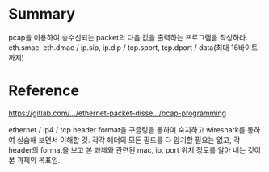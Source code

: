 # Summary
pcap을 이용하여 송수신되는 packet의 다음 값을 출력하는 프로그램을 작성하라.
eth.smac, eth.dmac / ip.sip, ip.dip / tcp.sport, tcp.dport / data(최대 16바이트까지)

# Reference
https://gitlab.com/…/ethernet-packet-disse…/pcap-programming

ethernet / ip4 / tcp header format을 구글링을 통하여 숙지하고 wireshark를 통하여 실습해 보면서 이해할 것. 각각 헤더의 모든 필드를 다 암기할 필요는 없고, 각 header의 format을 보고 본 과제와 관련된 mac, ip, port 위치 정도를 알아 내는 것이 본 과제의 목표임.
